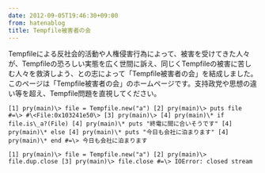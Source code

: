 ```yaml
---
date: 2012-09-05T19:46:30+09:00
from: hatenablog
title: Tempfile被害者の会
---
```

Tempfileによる反社会的活動や人権侵害行為によって、被害を受けてきた人々が、Tempfileの恐ろしい実態を広く世間に訴え、同じくTempfileの被害に苦しむ人々を救済しよう、との志によって「Tempfile被害者の会」を結成しました。このページは「Tempfile被害者の会」のホームページです。支持政党や思想の違い等を超え、Tempfile問題を直視してください。

```
[1] pry(main)\> file = Tempfile.new("a") [2] pry(main)\> puts file #=\> #\<File:0x103241e50\> [3] pry(main)\> [4] pry(main)\* if file.is\_a?(File) [4] pry(main)\* puts "終電に間に合いそうです" [4] pry(main)\* else [4] pry(main)\* puts "今日も会社に泊まります" [4] pry(main)\* end #=\> 今日も会社に泊まります
```

```
[1] pry(main)\> file = Tempfile.new("a") [2] pry(main)\> file.dup.close [3] pry(main)\> file.close #=\> IOError: closed stream
```
